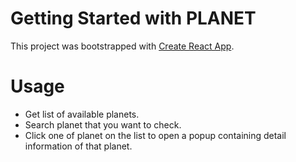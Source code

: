 # Getting Started with PLANET

This project was bootstrapped with [Create React App](https://github.com/facebook/create-react-app).

# Usage

- Get list of available planets.
- Search planet that you want to check.
- Click one of planet on the list to open a popup containing detail information of that planet.